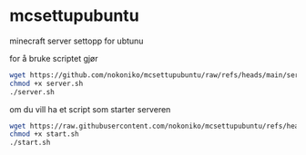 # mcsettupubuntu
minecraft server settopp for ubtunu

for å bruke scriptet gjør
```bash
wget https://github.com/nokoniko/mcsettupubuntu/raw/refs/heads/main/server.sh
chmod +x server.sh
./server.sh
```

om du vill ha et script som starter serveren
```bash
wget https://raw.githubusercontent.com/nokoniko/mcsettupubuntu/refs/heads/main/start.sh
chmod +x start.sh
./start.sh
```
